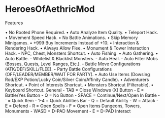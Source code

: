 # HeroesOfAethricMod

Features

• No Rooted Phone Required.
• Auto Analyze Item Quality.
• Teleport Hack.
• Movement Speed Hack.
• No Battle Animations.
• Skip Memory Minigames.
• +999 Buy Increments Instead of +10.
• Interaction & Rendering Hack.
• Always Allow Flee.
• Monument & Tower Interaction Hack.
    - NPC, Chest, Monsters Shortcut.
• Auto Fishing.
• Auto Gathering.
• Auto Battle.
    - Whitelist & Blacklist Monsters.
    - Auto Heal.
    - Auto Filter Mobs (Bosses, Quests, Level Ranges, Etc.).
    - Battle Move Configurations (ATK/DEF/SKILL/FLEE).
    - Party Battle Configurations (OFF/LEADER/MEMBER/WAIT FOR PARTY).
• Auto Use Items (Dowsing Rod/EXP Potion/Lucky Coin/Silver Coin/Affinity Candle).
• Adventurers Shortcut.
• Point of Interests Shortcut.
• Monsters Shortcut (Filterable).
• Keyboard Shortcut.
    General
    - TAB = Close Windows (X) Button
    - E = Battle/Yes Button
    - Q = No Button
    - SPACE = Continue/Next/Open
    In Battle
    - ` = Quick Item
    - 1-4 = Quick Abilities Bar
    - Q = Default Ability
    - W = Attack
    - E = Defend
    - R = Open Spells
    - F = Open Items
    Dungeons, Towers, Monuments
    - WASD = D-PAD Movement
    - E = D-PAD Interact
